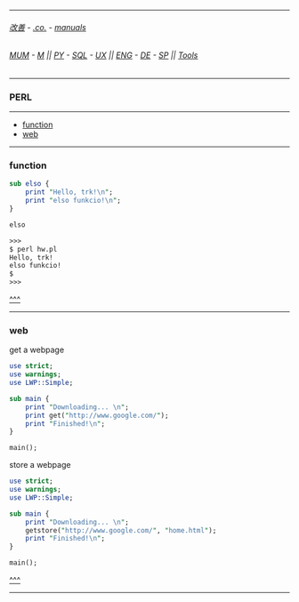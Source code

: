 
---

###### [改善](https://github.com/ttltrk/0C/blob/master/README.MD) - [.co.](https://github.com/ttltrk/PRG/blob/master/CODING.MD) - [manuals](https://github.com/ttltrk/PRG/blob/master/MAN.MD)

###### [MUM](https://github.com/ttltrk/PRG/blob/master/MUM.MD) - [M](https://github.com/ttltrk/ELSE/blob/master/M/M.MD) || [PY](https://github.com/ttltrk/PRG/blob/master/PY/DOC/PYF/PYF.MD) - [SQL](https://github.com/ttltrk/DB/blob/master/SQL/DOC/OSM/OSQLM/SQLM/SQLM.MD) - [UX](https://github.com/ttltrk/ELSE/blob/master/M/UX/UX.MD) || [ENG](https://github.com/ttltrk/ELSE/blob/master/LAN/ENG/LE.MD) - [DE](https://github.com/ttltrk/ELSE/blob/master/LAN/GER/DUO_GER.MD) - [SP](https://github.com/ttltrk/ELSE/blob/master/LAN/SP/SP.MD) || [Tools](https://github.com/ttltrk/ELSE/blob/master/M/TOOLS/TOOLS.MD)

---

### PERL

---

* [function]()
* [web]()

---

<h3 id='function'>function</h3>

```pl
sub elso {
	print "Hello, trk!\n";
	print "elso funkcio!\n";
}

elso

>>>
$ perl hw.pl
Hello, trk!
elso funkcio!
$
>>>
```

<a href='#^'>^^^</a>

---

<h3 id='web'>web</h3>

get a webpage

```perl
use strict;
use warnings;
use LWP::Simple;

sub main {
    print "Downloading... \n";
    print get("http://www.google.com/");
    print "Finished!\n";
}

main();
```

store a webpage

```perl
use strict;
use warnings;
use LWP::Simple;

sub main {
    print "Downloading... \n";
    getstore("http://www.google.com/", "home.html");
    print "Finished!\n";
}

main();
```

<a href='#^'>^^^</a>

---

